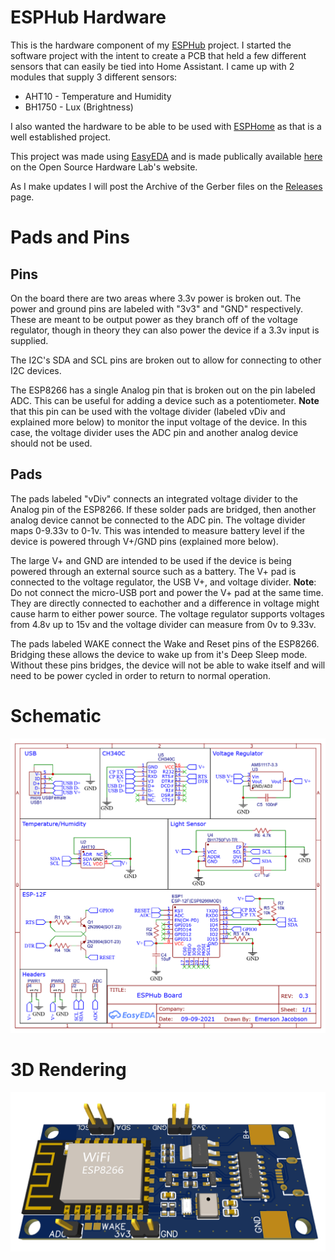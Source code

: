 # ESPHub Hardware

This is the hardware component of my [ESPHub](https://github.com/emwjacobson/ESPHub) project. I started the software project with the intent to create a PCB that held a few different sensors that can easily be tied into Home Assistant. I came up with 2 modules that supply 3 different sensors:

- AHT10 - Temperature and Humidity
- BH1750 - Lux (Brightness)

I also wanted the hardware to be able to be used with [ESPHome](https://esphome.io/) as that is a well established project.

This project was made using [EasyEDA](https://easyeda.com/) and is made publically available [here](https://oshwlab.com/emwjacobson/esp-12f-ch340) on the Open Source Hardware Lab's website.

As I make updates I will post the Archive of the Gerber files on the [Releases](https://github.com/emwjacobson/ESPHub-Hardware/releases) page.

# Pads and Pins

## Pins

On the board there are two areas where 3.3v power is broken out. The power and ground pins are labeled with "3v3" and "GND" respectively. These are meant to be output power as they branch off of the voltage regulator, though in theory they can also power the device if a 3.3v input is supplied.

The I2C's SDA and SCL pins are broken out to allow for connecting to other I2C devices.

The ESP8266 has a single Analog pin that is broken out on the pin labeled ADC. This can be useful for adding a device such as a potentiometer. **Note** that this pin can be used with the voltage divider (labeled vDiv and explained more below) to monitor the input voltage of the device. In this case, the voltage divider uses the ADC pin and another analog device should not be used.

## Pads

The pads labeled "vDiv" connects an integrated voltage divider to the Analog pin of the ESP8266. If these solder pads are bridged, then another analog device cannot be connected to the ADC pin. The voltage divider maps 0-9.33v to 0-1v. This was intended to measure battery level if the device is powered through V+/GND pins (explained more below).

The large V+ and GND are intended to be used if the device is being powered through an external source such as a battery. The V+ pad is connected to the voltage regulator, the USB V+, and voltage divider. **Note**: Do not connect the micro-USB port and power the V+ pad at the same time. They are directly connected to eachother and a difference in voltage might cause harm to either power source. The voltage regulator supports voltages from 4.8v up to 15v and the voltage divider can measure from 0v to 9.33v.

The pads labeled WAKE connect the Wake and Reset pins of the ESP8266. Bridging these allows the device to wake up from it's Deep Sleep mode. Without these pins bridges, the device will not be able to wake itself and will need to be power cycled in order to return to normal operation.

# Schematic

![Schematic](images/Schematic.png)

# 3D Rendering

![Design](images/Design.png)
